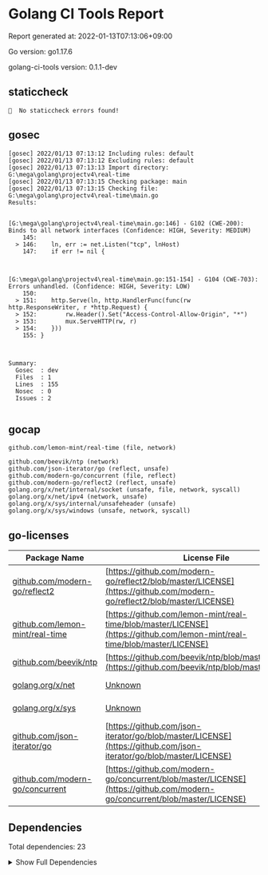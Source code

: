 # Golang CI Tools Report

Report generated at: 2022-01-13T07:13:06+09:00

Go version: go1.17.6

golang-ci-tools version: 0.1.1-dev

## staticcheck

```
🎉  No staticcheck errors found!
```

## gosec

```
[gosec] 2022/01/13 07:13:12 Including rules: default
[gosec] 2022/01/13 07:13:12 Excluding rules: default
[gosec] 2022/01/13 07:13:13 Import directory: G:\mega\golang\projectv4\real-time
[gosec] 2022/01/13 07:13:15 Checking package: main
[gosec] 2022/01/13 07:13:15 Checking file: G:\mega\golang\projectv4\real-time\main.go
Results:


[G:\mega\golang\projectv4\real-time\main.go:146] - G102 (CWE-200): Binds to all network interfaces (Confidence: HIGH, Severity: MEDIUM)
    145: 
  > 146: 	ln, err := net.Listen("tcp", lnHost)
    147: 	if err != nil {



[G:\mega\golang\projectv4\real-time\main.go:151-154] - G104 (CWE-703): Errors unhandled. (Confidence: HIGH, Severity: LOW)
    150: 
  > 151: 	http.Serve(ln, http.HandlerFunc(func(rw http.ResponseWriter, r *http.Request) {
  > 152: 		rw.Header().Set("Access-Control-Allow-Origin", "*")
  > 153: 		mux.ServeHTTP(rw, r)
  > 154: 	}))
    155: }



Summary:
  Gosec  : dev
  Files  : 1
  Lines  : 155
  Nosec  : 0
  Issues : 2


```

## gocap

```
github.com/lemon-mint/real-time (file, network)

github.com/beevik/ntp (network)
github.com/json-iterator/go (reflect, unsafe)
github.com/modern-go/concurrent (file, reflect)
github.com/modern-go/reflect2 (reflect, unsafe)
golang.org/x/net/internal/socket (unsafe, file, network, syscall)
golang.org/x/net/ipv4 (network, unsafe)
golang.org/x/sys/internal/unsafeheader (unsafe)
golang.org/x/sys/windows (unsafe, network, syscall)

```

## go-licenses

| Package Name | License File | License |
| --- | --- | --- |
| [github.com/modern-go/reflect2](https://pkg.go.dev/github.com/modern-go/reflect2) | [https://github.com/modern-go/reflect2/blob/master/LICENSE](https://github.com/modern-go/reflect2/blob/master/LICENSE) | Apache-2.0 |
| [github.com/lemon-mint/real-time](https://pkg.go.dev/github.com/lemon-mint/real-time) | [https://github.com/lemon-mint/real-time/blob/master/LICENSE](https://github.com/lemon-mint/real-time/blob/master/LICENSE) | Unlicense |
| [github.com/beevik/ntp](https://pkg.go.dev/github.com/beevik/ntp) | [https://github.com/beevik/ntp/blob/master/LICENSE](https://github.com/beevik/ntp/blob/master/LICENSE) | BSD-2-Clause |
| [golang.org/x/net](https://pkg.go.dev/golang.org/x/net) | [Unknown](Unknown) | BSD-3-Clause |
| [golang.org/x/sys](https://pkg.go.dev/golang.org/x/sys) | [Unknown](Unknown) | BSD-3-Clause |
| [github.com/json-iterator/go](https://pkg.go.dev/github.com/json-iterator/go) | [https://github.com/json-iterator/go/blob/master/LICENSE](https://github.com/json-iterator/go/blob/master/LICENSE) | MIT |
| [github.com/modern-go/concurrent](https://pkg.go.dev/github.com/modern-go/concurrent) | [https://github.com/modern-go/concurrent/blob/master/LICENSE](https://github.com/modern-go/concurrent/blob/master/LICENSE) | Apache-2.0 |



## Dependencies

Total dependencies: 23
<details><summary>Show Full Dependencies</summary>

 - github.com/lemon-mint/real-time github.com/beevik/ntp@v0.3.0
 - github.com/lemon-mint/real-time github.com/json-iterator/go@v1.1.12
 - github.com/lemon-mint/real-time github.com/modern-go/concurrent@v0.0.0-20180306012644-bacd9c7ef1dd
 - github.com/lemon-mint/real-time github.com/modern-go/reflect2@v1.0.2
 - github.com/lemon-mint/real-time github.com/stretchr/testify@v1.7.0
 - github.com/lemon-mint/real-time golang.org/x/net@v0.0.0-20220111093109-d55c255bac03
 - github.com/lemon-mint/real-time golang.org/x/sys@v0.0.0-20220111092808-5a964db01320
 - github.com/json-iterator/go@v1.1.12 github.com/davecgh/go-spew@v1.1.1
 - github.com/json-iterator/go@v1.1.12 github.com/google/gofuzz@v1.0.0
 - github.com/json-iterator/go@v1.1.12 github.com/modern-go/concurrent@v0.0.0-20180228061459-e0a39a4cb421
 - github.com/json-iterator/go@v1.1.12 github.com/modern-go/reflect2@v1.0.2
 - github.com/json-iterator/go@v1.1.12 github.com/stretchr/testify@v1.3.0
 - github.com/stretchr/testify@v1.7.0 github.com/davecgh/go-spew@v1.1.0
 - github.com/stretchr/testify@v1.7.0 github.com/pmezard/go-difflib@v1.0.0
 - github.com/stretchr/testify@v1.7.0 github.com/stretchr/objx@v0.1.0
 - github.com/stretchr/testify@v1.7.0 gopkg.in/yaml.v3@v3.0.0-20200313102051-9f266ea9e77c
 - golang.org/x/net@v0.0.0-20220111093109-d55c255bac03 golang.org/x/sys@v0.0.0-20210423082822-04245dca01da
 - golang.org/x/net@v0.0.0-20220111093109-d55c255bac03 golang.org/x/term@v0.0.0-20201126162022-7de9c90e9dd1
 - golang.org/x/net@v0.0.0-20220111093109-d55c255bac03 golang.org/x/text@v0.3.6
 - github.com/stretchr/testify@v1.3.0 github.com/davecgh/go-spew@v1.1.0
 - github.com/stretchr/testify@v1.3.0 github.com/pmezard/go-difflib@v1.0.0
 - github.com/stretchr/testify@v1.3.0 github.com/stretchr/objx@v0.1.0
 - gopkg.in/yaml.v3@v3.0.0-20200313102051-9f266ea9e77c gopkg.in/check.v1@v0.0.0-20161208181325-20d25e280405
</details>

